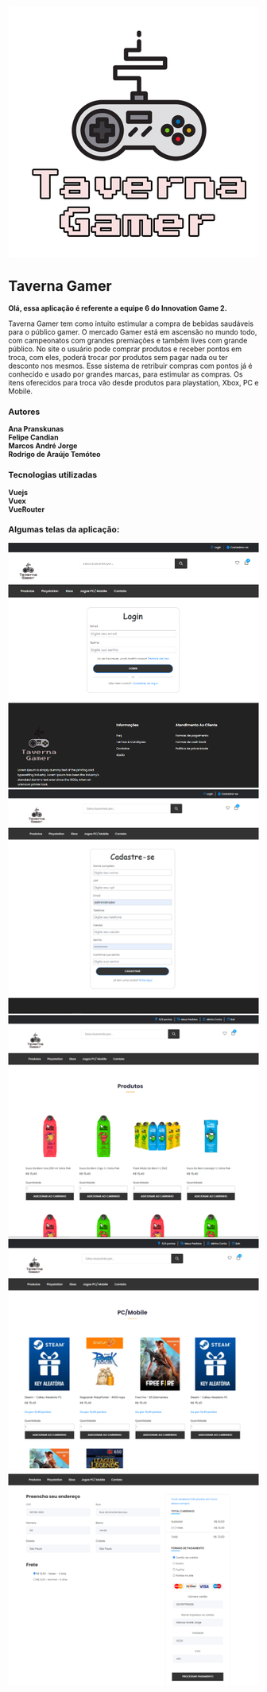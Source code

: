 ![alt text](https://github.com/marcosandrejorge/tavernagamer/blob/master/public/images/TavernaGamer.png)

<h1>Taverna Gamer</h1>

<b>Olá, essa aplicação é referente a equipe 6 do Innovation Game 2.</b>

<p>Taverna Gamer tem como intuito estimular a compra de bebidas saudáveis para o público gamer. O mercado Gamer está em ascensão no mundo todo, com campeonatos com grandes premiações e também lives com grande público. No site o usuário pode comprar produtos e receber pontos em troca, com eles, poderá trocar por produtos sem pagar nada ou ter desconto nos mesmos. Esse sistema de retribuir compras com pontos já é conhecido e usado por grandes marcas, para estimular as compras. Os itens oferecidos para troca vão desde produtos para playstation, Xbox, PC e Mobile.</p>

<h3>Autores</h3>

<b>Ana Pranskunas</b><br>
<b>Felipe Candian</b><br>
<b>Marcos André Jorge</b><br>
<b>Rodrigo de Araújo Temóteo</b><br>

<h3>Tecnologias utilizadas</h3>

<b>Vuejs</b><br>
<b>Vuex</b><br>
<b>VueRouter</b><br>



<h3>Algumas telas da aplicação:</h3>

![alt text](https://github.com/marcosandrejorge/tavernagamer/blob/master/imagens/login.PNG)
![alt text](https://github.com/marcosandrejorge/tavernagamer/blob/master/imagens/cadastro.PNG)
![alt text](https://github.com/marcosandrejorge/tavernagamer/blob/master/imagens/produtos.PNG)
![alt text](https://github.com/marcosandrejorge/tavernagamer/blob/master/imagens/produtos_para_troca.PNG)
![alt text](https://github.com/marcosandrejorge/tavernagamer/blob/master/imagens/finalizar_pedido.PNG)



